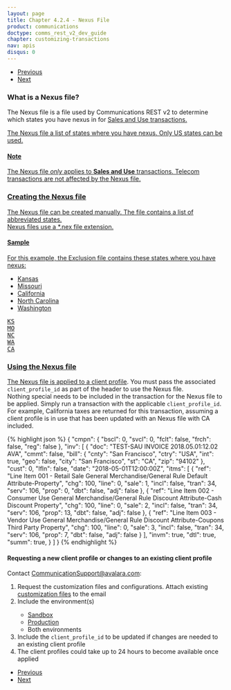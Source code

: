 ```yaml
---
layout: page
title: Chapter 4.2.4 - Nexus File
product: communications
doctype: comms_rest_v2_dev_guide
chapter: customizing-transactions
nav: apis
disqus: 0
---
```


<ul class="pager">
  <li class="previous"><a href="/communications/dev-guide_rest_v2/customizing-transactions/override-file/"><i class="glyphicon glyphicon-chevron-left"></i>Previous</a></li>
  <li class="next"><a href="/communications/dev-guide_rest_v2/customizing-transactions/transaction-use-cases/">Next<i class="glyphicon glyphicon-chevron-right"></i></a></li>
</ul>

<h3>What is a Nexus file?</h3>
The Nexus file is a file used by Communications REST v2 to determine which states you have nexus in for <a class="dev-guide-link" href="/communications/dev-guide_rest_v2/customizing-transactions/sample-transactions/sau/">Sales and Use transactions. 

The Nexus file a list of states where you have nexus.  Only US states can be used.

<h4>Note</h4>
The Nexus file <i>only</i> applies to <b>Sales and Use</b> transactions.  Telecom transactions are not affected by the Nexus file.

<h3>Creating the Nexus file</h3>
The Nexus file can be created manually.  The file contains a list of abbreviated states.  
<br/>
Nexus files use a *.nex file extension.

<h4>Sample</h4>
For this example, the Exclusion file contains these states where you have nexus:
<ul class="dev-guide-list">
    <li>Kansas</li>
    <li>Missouri</li>
    <li>California</li>
    <li>North Carolina</li>
    <li>Washington</li>
</ul>

<pre>
KS
MO
NC
WA
CA
</pre>

<h3>Using the Nexus file</h3>
The Nexus file is applied to a <a class="dev-guide-link" href="#request">client profile</a>.  You must pass the associated <code>client_profile_id</code> as part of the header to use the Nexus file.
<br/>
Nothing special needs to be included in the transaction for the Nexus file to be applied.  Simply run a transaction with the applicable <code>client_profile_id</code>.
<br/>
For example, California taxes are returned for this transaction, assuming a client profile is in use that has been updated with an Nexus file with CA included.

{% highlight json %}
{
  "cmpn": {
    "bscl": 0,
    "svcl": 0,
    "fclt": false,
    "frch": false,
    "reg": false
  },
  "inv": [
    {
      "doc": "TEST-SAU INVOICE 2018.05.01:12.02 AVA",
      "cmmt": false,
      "bill": {
        "cnty": "San Francisco",
        "ctry": "USA",
        "int": true,
        "geo": false,
        "city": "San Francisco",
        "st": "CA",
        "zip": "94102"
      },
      "cust": 0,
      "lfln": false,
      "date": "2018-05-01T12:00:00Z",
      "itms": [
        {
          "ref": "Line Item 001 - Retail Sale General Merchandise/General Rule Default Attribute-Property",
          "chg": 100,
          "line": 0,
          "sale": 1,
          "incl": false,
          "tran": 34,
          "serv": 106,
          "prop": 0,
          "dbt": false,
          "adj": false
        },
        {
          "ref": "Line Item 002 - Consumer Use General Merchandise/General Rule Discount Attribute-Cash Discount Property",
          "chg": 100,
          "line": 0,
          "sale": 2,
          "incl": false,
          "tran": 34,
          "serv": 106,
          "prop": 13,
          "dbt": false,
          "adj": false
        },
        {
          "ref": "Line Item 003 - Vendor Use General Merchandise/General Rule Discount Attribute-Coupons Third Party Property",
          "chg": 100,
          "line": 0,
          "sale": 3,
          "incl": false,
          "tran": 34,
          "serv": 106,
          "prop": 7,
          "dbt": false,
          "adj": false
        }
      ],
      "invm": true,
      "dtl": true,
      "summ": true,
    }
  ]
}
{% endhighlight %}

<h4 id="request">Requesting a new client profile or changes to an existing client profile</h4>
Contact <a class="dev-guide-link" href="mailto:CommunicationSupport@avalara.com">CommunicationSupport@avalara.com</a>:
<ol class="dev-guide-list">
  <li>Request the customization files and configurations.  Attach existing <a class="dev-guide-link" href="/communications/dev-guide_rest_v2/customizing-transactions/account-customizations/">customization files</a> to the email</li>
  <li>Include the environment(s)</li>
  <ul class="dev-guide-list">
    <li><a class="dev-guide-link" href="https://communicationsua.avalara.net">Sandbox</a></li>
    <li><a class="dev-guide-link" href="https://communications.avalara.net">Production</a></li>
    <li>Both environments</li>
  </ul>
  <li>Include the <code>client_profile_id</code> to be updated if changes are needed to an existing client profile</li>
  <li>The client profiles could take up to 24 hours to become available once applied</li>
</ol>

<ul class="pager">
  <li class="previous"><a href="/communications/dev-guide_rest_v2/customizing-transactions/override-file/"><i class="glyphicon glyphicon-chevron-left"></i>Previous</a></li>
  <li class="next"><a href="/communications/dev-guide_rest_v2/customizing-transactions/transaction-use-cases/">Next<i class="glyphicon glyphicon-chevron-right"></i></a></li>
</ul>